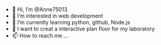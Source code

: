- 👋 Hi, I’m @Anne75013
- 👀 I’m interested in web development
- 🌱 I’m currently learning python, github, Node.js
- 💞️ I want to creat a interactive plan floor for my laboratory
- 📫 How to reach me ...

<!---
Anne75013/Anne75013 is a ✨ special ✨ repository because its `README.md` (this file) appears on your GitHub profile.
You can click the Preview link to take a look at your changes.
--->
